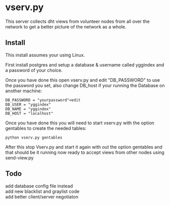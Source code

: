 # vserv.py

This server collects dht views from volunteer nodes from all over the network to get a better picture of the network as a whole.  

## Install

This install assumes your using Linux.  

First install postgres and setup a database & username called yggindex and a password of your choice.  

Once you have done this open vserv.py and edit "DB_PASSWORD" to use the password you set, also change DB_host if your running the Database on another machine:

    DB_PASSWORD = "yourpassword"<edit
    DB_USER = "yggindex"
    DB_NAME = "yggindex"
    DB_HOST = "localhost"

Once you have done this you will need to start vserv.py with the option gentables to create the needed tables:

    python vserv.py gentables

After this stop Vserv.py and start it again with out the option gentables and that should be it running now ready to accept views from other nodes using send-view.py

## Todo

add database config file instead  
add new blacklist and graylist code  
add better client/server negotiaton  
